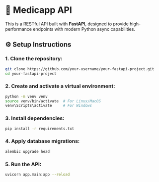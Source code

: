 # 🚀 Medicapp API

This is a RESTful API built with **FastAPI**, designed to provide high-performance endpoints with modern Python async capabilities.

## ⚙️ Setup Instructions

### 1. Clone the repository:
```bash
git clone https://github.com/your-username/your-fastapi-project.git
cd your-fastapi-project
```
### 2. Create and activate a virtual environment:
```bash
python -m venv venv
source venv/bin/activate  # For Linux/MacOS
venv\Scripts\activate     # For Windows
```

### 3. Install dependencies:
```bash
pip install -r requirements.txt
```
### 4. Apply database migrations:
```bash
alembic upgrade head
```
### 5. Run the API:
```bash
uvicorn app.main:app --reload
```